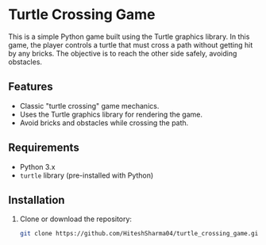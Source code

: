 # Turtle Crossing Game

This is a simple Python game built using the Turtle graphics library. In this game, the player controls a turtle that must cross a path without getting hit by any bricks. The objective is to reach the other side safely, avoiding obstacles.

## Features

- Classic "turtle crossing" game mechanics.
- Uses the Turtle graphics library for rendering the game.
- Avoid bricks and obstacles while crossing the path.

## Requirements

- Python 3.x
- `turtle` library (pre-installed with Python)

## Installation

1. Clone or download the repository:
   ```bash
   git clone https://github.com/HiteshSharma04/turtle_crossing_game.git

